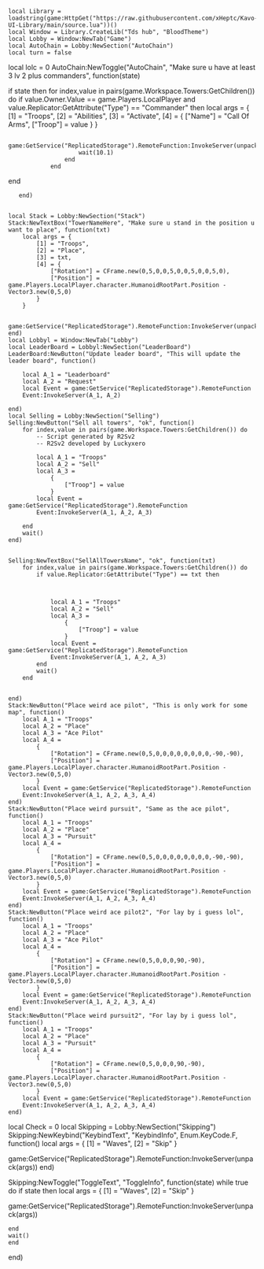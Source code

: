 

	local Library = loadstring(game:HttpGet("https://raw.githubusercontent.com/xHeptc/Kavo-UI-Library/main/source.lua"))()
	local Window = Library.CreateLib("Tds hub", "BloodTheme")
	local Lobby = Window:NewTab("Game")
	local AutoChain = Lobby:NewSection("AutoChain")
	local turn = false
local lolc = 0
	AutoChain:NewToggle("AutoChain", "Make sure u have at least 3 lv 2 plus commanders", function(state)

if state then
for index,value in pairs(game.Workspace.Towers:GetChildren()) do
					if value.Owner.Value == game.Players.LocalPlayer and value.Replicator:GetAttribute("Type") == "Commander" then
						local args = {
							[1] = "Troops",
							[2] = "Abilities",
							[3] = "Activate",
							[4] = {
								["Name"] = "Call Of Arms",
								["Troop"] = value
							}
						}

						game:GetService("ReplicatedStorage").RemoteFunction:InvokeServer(unpack(args))
						wait(10.1)
					end
				end

end

       end)


	local Stack = Lobby:NewSection("Stack")
	Stack:NewTextBox("TowerNameHere", "Make sure u stand in the position u want to place", function(txt)
		local args = {
			[1] = "Troops",
			[2] = "Place",
			[3] = txt,
			[4] = {
				["Rotation"] = CFrame.new(0,5,0,0,5,0,0,5,0,0,5,0),
				["Position"] = game.Players.LocalPlayer.character.HumanoidRootPart.Position - Vector3.new(0,5,0)
			}
		}

		game:GetService("ReplicatedStorage").RemoteFunction:InvokeServer(unpack(args))
	end)
	local Lobbyl = Window:NewTab("Lobby")
	local LeaderBoard = Lobbyl:NewSection("LeaderBoard")
	LeaderBoard:NewButton("Update leader board", "This will update the leader board", function()

		local A_1 = "Leaderboard"
		local A_2 = "Request"
		local Event = game:GetService("ReplicatedStorage").RemoteFunction
		Event:InvokeServer(A_1, A_2)

	end)
	local Selling = Lobby:NewSection("Selling")
	Selling:NewButton("Sell all towers", "ok", function()
		for index,value in pairs(game.Workspace.Towers:GetChildren()) do
			-- Script generated by R2Sv2
			-- R2Sv2 developed by Luckyxero

			local A_1 = "Troops"
			local A_2 = "Sell"
			local A_3 = 
				{
					["Troop"] = value 
				}
			local Event = game:GetService("ReplicatedStorage").RemoteFunction
			Event:InvokeServer(A_1, A_2, A_3)

		end
		wait()
	end)


	Selling:NewTextBox("SellAllTowersName", "ok", function(txt)
		for index,value in pairs(game.Workspace.Towers:GetChildren()) do
			if value.Replicator:GetAttribute("Type") == txt then



				local A_1 = "Troops"
				local A_2 = "Sell"
				local A_3 = 
					{
						["Troop"] = value 
					}
				local Event = game:GetService("ReplicatedStorage").RemoteFunction
				Event:InvokeServer(A_1, A_2, A_3)
			end
			wait()
		end


	end)
	Stack:NewButton("Place weird ace pilot", "This is only work for some map", function()
		local A_1 = "Troops"
		local A_2 = "Place"
		local A_3 = "Ace Pilot"
		local A_4 = 
			{
				["Rotation"] = CFrame.new(0,5,0,0,0,0,0,0,0,0,-90,-90),
				["Position"] = game.Players.LocalPlayer.character.HumanoidRootPart.Position - Vector3.new(0,5,0)
			}
		local Event = game:GetService("ReplicatedStorage").RemoteFunction
		Event:InvokeServer(A_1, A_2, A_3, A_4)
	end)
	Stack:NewButton("Place weird pursuit", "Same as the ace pilot", function()
		local A_1 = "Troops"
		local A_2 = "Place"
		local A_3 = "Pursuit"
		local A_4 = 
			{
				["Rotation"] = CFrame.new(0,5,0,0,0,0,0,0,0,0,-90,-90), 
				["Position"] = game.Players.LocalPlayer.character.HumanoidRootPart.Position - Vector3.new(0,5,0)
			}
		local Event = game:GetService("ReplicatedStorage").RemoteFunction
		Event:InvokeServer(A_1, A_2, A_3, A_4)
	end)
    Stack:NewButton("Place weird ace pilot2", "For lay by i guess lol", function()
		local A_1 = "Troops"
		local A_2 = "Place"
		local A_3 = "Ace Pilot"
		local A_4 = 
			{
				["Rotation"] = CFrame.new(0,5,0,0,0,90,-90), 
				["Position"] = game.Players.LocalPlayer.character.HumanoidRootPart.Position - Vector3.new(0,5,0)
			}
		local Event = game:GetService("ReplicatedStorage").RemoteFunction
		Event:InvokeServer(A_1, A_2, A_3, A_4)
	end)
    Stack:NewButton("Place weird pursuit2", "For lay by i guess lol", function()
		local A_1 = "Troops"
		local A_2 = "Place"
		local A_3 = "Pursuit"
		local A_4 = 
			{
				["Rotation"] = CFrame.new(0,5,0,0,0,90,-90), 
				["Position"] = game.Players.LocalPlayer.character.HumanoidRootPart.Position - Vector3.new(0,5,0)
			}
		local Event = game:GetService("ReplicatedStorage").RemoteFunction
		Event:InvokeServer(A_1, A_2, A_3, A_4)
	end)
local Check = 0
local Skipping = Lobby:NewSection("Skipping")
Skipping:NewKeybind("KeybindText", "KeybindInfo", Enum.KeyCode.F, function()
		local args = {
    [1] = "Waves",
    [2] = "Skip"
}

game:GetService("ReplicatedStorage").RemoteFunction:InvokeServer(unpack(args))
end)

Skipping:NewToggle("ToggleText", "ToggleInfo", function(state)
    while true do
    if state then
    		local args = {
    [1] = "Waves",
    [2] = "Skip"
}

game:GetService("ReplicatedStorage").RemoteFunction:InvokeServer(unpack(args))

    end
    wait()
    end
end)


